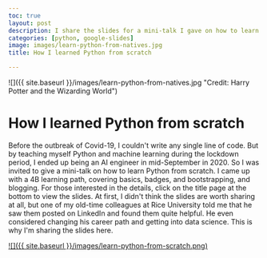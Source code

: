 ```yaml
---
toc: true
layout: post
description: I share the slides for a mini-talk I gave on how to learn Python from scratch.  
categories: [python, google-slides]
image: images/learn-python-from-natives.jpg
title: How I learned Python from scratch

---
```

![]({{ site.baseurl }}/images/learn-python-from-natives.jpg "Credit: Harry Potter and the Wizarding World")

# How I learned Python from scratch

Before the outbreak of Covid-19, I couldn't write any single line of code. But by teaching myself Python and machine learning during the lockdown period, I ended up being an AI engineer in mid-September in 2020. So I was invited to give a mini-talk on how to learn Python from scratch. I came up with a 4B learning path, covering basics, badges, and bootstrapping, and blogging. For those interested in the details, click on the title page at the bottom to view the slides. At first, I didn't think the slides are worth sharing at all, but one of my old-time colleagues at Rice University told me that he saw them posted on LinkedIn and found them quite helpful. He even considered changing his career path and getting into data science. This is why I'm sharing the slides here. 

[![]({{ site.baseurl }}/images/learn-python-from-scratch.png)](https://howard-haowen.github.io/blog.ai/pdf/Learn-Python-from-scratch.pdf)
